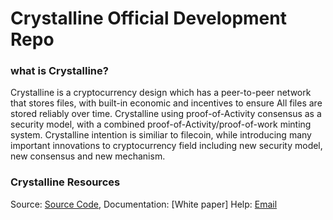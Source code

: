 # Crystalline Official Development Repo

### what is Crystalline?
Crystalline is a cryptocurrency design which has a peer-to-peer network that stores files, with built-in economic and incentives to ensure All files are stored reliably over time. Crystalline using proof-of-Activity consensus as a security model, with a combined proof-of-Activity/proof-of-work minting system.
Crystalline intention is similiar to filecoin, while introducing many important innovations to cryptocurrency field including new security model, new consensus and new mechanism.

### Crystalline Resources
Source: [Source Code](https://github.com/Crystaline-Coin/crystaline),
Documentation: [White paper]
Help: [Email](crystalline.help@gmail.com)
